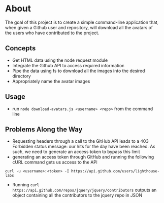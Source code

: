 # About

The goal of this project is to create a simple command-line application that, when given a Github user and repository, will download all the avatars of the users who have contributed to the project.

## Concepts
* Get HTML data using the node request module
* Integrate the Github API to access required information
* Pipe the data using fs to download all the images into the desired directory
* Appropriately name the avatar images

## Usage
* run `node download-avatars.js <username> <repo>` from the command line

## Problems Along the Way
* Requesting headers through a call to the GitHub API leads to a 403 Forbidden status message: our hits for the day have been reached. As such, we need to generate an access token to bypass this limit
 * generating an access token through GitHub and running the following cURL command gets us access to the API

 `curl -u <username>:<token> -I https://api.github.com/users/lighthouse-labs`

* Running `curl https://api.github.com/repos/jquery/jquery/contributors` outputs an object containing all the contributors to the jquery repo in JSON
